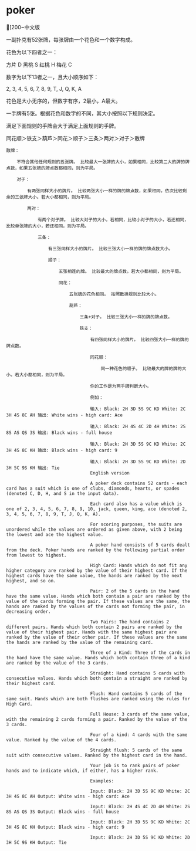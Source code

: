 # poker

[200~中文版

一副扑克有52张牌，每张牌由一个花色和一个数字构成。

花色为以下四者之一：

方片 D
黑桃 S
红桃 H
梅花 C

数字为以下13者之一，且大小顺序如下：

2, 3, 4, 5, 6, 7, 8, 9, T, J, Q, K, A

花色是大小无序的，但数字有序，2最小，A最大。

一手牌有5张。根据花色和数字的不同，其大小按照以下规则决定。

满足下面规则的手牌会大于满足上面规则的手牌。

同花顺＞铁支＞葫芦＞同花＞顺子＞三条＞两对＞对子＞散牌

    散牌：

        不符合其他任何规则的五张牌。 比较最大一张牌的大小，如果相同，比较第二大的牌的牌点数，如果五张牌的牌点数都相同，则为平局。

	    对子：

	        有两张同样大小的牌片。 比较两张大小一样的牌的牌点数，如果相同，依次比较剩余的三张牌大小。若大小都相同，则为平局。

		    两对：

		        有两个对子牌。 比较大对子的大小，若相同，比较小对子的大小，若还相同，比较单张牌的大小，若还相同，则为平局。

			    三条：

			        有三张同样大小的牌片。 比较三张大小一样的牌的牌点数大小。

				    顺子：

				        五张相连的牌。 比较最大的牌点数。若大小都相同，则为平局。

					    同花：

					        五张牌的花色相同。 按照散排规则比较大小。

						    葫芦：

						        三条+对子。 比较三张大小一样的牌的牌点数。

							    铁支：

							        有四张同样大小的牌片。 比较四张大小一样的牌的牌点数。

								    同花顺：

								        同一种花色的顺子。 比较最大的牌的牌的大小。若大小都相同，则为平局。

									你的工作是为两手牌判断大小。

									例如：

									输入: Black: 2H 3D 5S 9C KD White: 2C 3H 4S 8C AH 输出: White wins - high card: Ace

									输入: Black: 2H 4S 4C 2D 4H White: 2S 8S AS QS 3S 输出: Black wins - full house

									输入: Black: 2H 3D 5S 9C KD White: 2C 3H 4S 8C KH 输出: Black wins - high card: 9

									输入: Black: 2H 3D 5S 9C KD White: 2D 3H 5C 9S KH 输出: Tie
									English version

									A poker deck contains 52 cards - each card has a suit which is one of clubs, diamonds, hearts, or spades (denoted C, D, H, and S in the input data).

									Each card also has a value which is one of 2, 3, 4, 5, 6, 7, 8, 9, 10, jack, queen, king, ace (denoted 2, 3, 4, 5, 6, 7, 8, 9, T, J, Q, K, A).

									For scoring purposes, the suits are unordered while the values are ordered as given above, with 2 being the lowest and ace the highest value.

									A poker hand consists of 5 cards dealt from the deck. Poker hands are ranked by the following partial order from lowest to highest.

									High Card: Hands which do not fit any higher category are ranked by the value of their highest card. If the highest cards have the same value, the hands are ranked by the next highest, and so on.

									Pair: 2 of the 5 cards in the hand have the same value. Hands which both contain a pair are ranked by the value of the cards forming the pair. If these values are the same, the hands are ranked by the values of the cards not forming the pair, in decreasing order.

									Two Pairs: The hand contains 2 different pairs. Hands which both contain 2 pairs are ranked by the value of their highest pair. Hands with the same highest pair are ranked by the value of their other pair. If these values are the same the hands are ranked by the value of the remaining card.

									Three of a Kind: Three of the cards in the hand have the same value. Hands which both contain three of a kind are ranked by the value of the 3 cards.

									Straight: Hand contains 5 cards with consecutive values. Hands which both contain a straight are ranked by their highest card.

									Flush: Hand contains 5 cards of the same suit. Hands which are both flushes are ranked using the rules for High Card.

									Full House: 3 cards of the same value, with the remaining 2 cards forming a pair. Ranked by the value of the 3 cards.

									Four of a kind: 4 cards with the same value. Ranked by the value of the 4 cards.

									Straight flush: 5 cards of the same suit with consecutive values. Ranked by the highest card in the hand.

									Your job is to rank pairs of poker hands and to indicate which, if either, has a higher rank.

									Examples:

									Input: Black: 2H 3D 5S 9C KD White: 2C 3H 4S 8C AH Output: White wins - high card: Ace

									Input: Black: 2H 4S 4C 2D 4H White: 2S 8S AS QS 3S Output: Black wins - full house

									Input: Black: 2H 3D 5S 9C KD White: 2C 3H 4S 8C KH Output: Black wins - high card: 9

									Input: Black: 2H 3D 5S 9C KD White: 2D 3H 5C 9S KH Output: Tie
